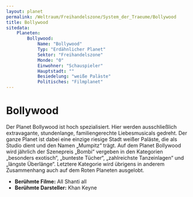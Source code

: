 ```yaml
---
layout: planet
permalink: /Weltraum/Freihandelszone/System_der_Traeume/Bollywood
title: Bollywood
sitedata:
    Planeten:
        Bollywood:
            Name: "Bollywood"
            Typ: "Erdähnlicher Planet"
            Sektor: "Freihandelszone"
            Monde: "0"
            Einwohner: "Schauspieler"
            Hauptstadt: ""
            Besiedelung: "weiße Paläste"
            Politisches: "Filmplanet"
---
```


# Bollywood

Der Planet Bollywood ist hoch spezialisiert. Hier werden ausschließlich extravagante, stundenlange, familiengerechte Liebesmusicals gedreht. Der ganze Planet ist dabei eine einzige riesige Stadt weißer Paläste, die als Studio dient und den Namen „Mumpitz“ trägt. Auf dem Planet Bollywood wird jährlich der Szenepreis „Bombi“ vergeben in den Kategorien „besonders exotisch“, „bunteste Tücher“, „zahlreichste Tanzeinlagen“ und „längste Überlänge“. Letztere Kategorie wird übrigens in anderem Zusammenhang auch auf dem Roten Planeten ausgelobt.

- **Berühmte Filme:** All Shanti all
- **Berühmte Darsteller:** Khan Keyne
